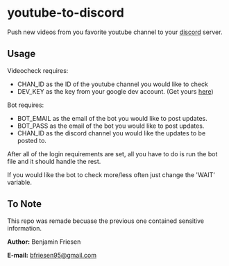 # youtube-to-discord
Push new videos from you favorite youtube channel to your [discord](https://discordapp.com/) server.

## Usage
Videocheck requires:

* CHAN_ID as the ID of the youtube channel you would like to check
* DEV_KEY as the key from your google dev account. (Get yours [here](https://console.developers.google.com/apis/))

Bot requires:

* BOT_EMAIL as the email of the bot you would like to post updates.
* BOT_PASS as the email of the bot you would like to post updates.
* CHAN_ID as the discord channel you would like the updates to be posted to.

After all of the login requirements are set, all you have to do is run the bot file and it should handle the rest.

If you would like the bot to check more/less often just change the 'WAIT' variable.

## To Note
This repo was remade becuase the previous one contained sensitive information.

**Author:** Benjamin Friesen

**E-mail:** bfriesen95@gmail.com
